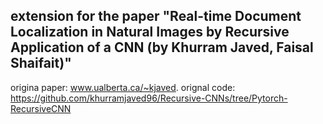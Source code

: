 ## extension for the paper "Real-time Document Localization in Natural Images by Recursive Application of a CNN (by Khurram Javed, Faisal Shaifait)" 

origina paper: www.ualberta.ca/~kjaved. 
orignal code: https://github.com/khurramjaved96/Recursive-CNNs/tree/Pytorch-RecursiveCNN

